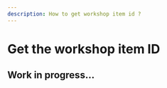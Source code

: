 ```yaml
---
description: How to get workshop item id ?
---
```


# Get the workshop item ID

## Work in progress...